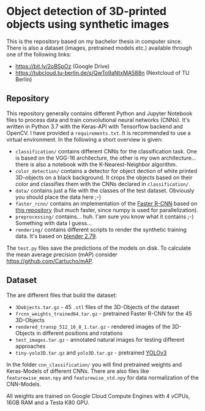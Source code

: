 # Object detection of 3D-printed objects using synthetic images

This is the repository based on my bachelor thesis in computer since.<br/>
There is also a dataset (images, pretrained models etc.) available through one of the following links:
* https://bit.ly/2oBSpOz (Google Drive)
* https://tubcloud.tu-berlin.de/s/QwTo9aNtxMA588n (Nextcloud of TU Berlin)

## Repository

This repository generally contains different Python and Jupyter Notebook files
to process data and train convolutional neural networks (CNNs). It's written in Python 3.7
with the Keras-API with Tensorflow backend and OpenCV.
I have provided a `requirements.txt`. It is recommended to use a virtual environment.
In the following a short overview is given:
* `classification/` contains different CNNs for the classification task. One is based on the VGG-16 architecture, the other is my own architecture... there is also a notebook with the K-Nearest-Neighbor algorithm.
* `color_detection/` contains a detector for object dection of white printed 3D-objects on a black background. It crops the objects based on their color and classifies them with the CNNs declared in `classification/`.
* `data/` contains just a file with the classes of the test dataset. Obviously you should place the data here ;-)
* `faster_rcnn/` contains an implementation of the [Faster R-CNN](https://arxiv.org/abs/1506.01497) based on [this repository](https://github.com/RockyXu66/Faster_RCNN_for_Open_Images_Dataset_Keras) (but much faster, since numpy is used for parallelization).
* `preprocessing/` contains... huh. I'am sure you know what it contains ;-) Something with data I guess...
* `rendering/` contains different scripts to render the synthetic training data. It's based on [blender 2.79](https://www.blender.org).

The `test.py` files save the predictions of the models on disk.
To calculate the mean average precision (mAP) consider https://github.com/Cartucho/mAP.

## Dataset

The are different files that build the dataset:
* `3Dobjects.tar.gz` - 45 `.stl` files of the 3D-Objects of the dataset
* `frcnn_weights_trained64.tar.gz` - pretrained Faster R-CNN for the 45 3D-Objects
* `rendered_transp_512_16_8_1.tar.gz` - rendered images of the 3D-Objects in different positions and rotations
* `test_images.tar.gz` - annotated natural images for testing different approaches
* `tiny-yolo3D.tar.gz` and `yolo3D.tar.gz` - pretrained [YOLOv3](https://pjreddie.com/darknet/yolo/)

In the folder `cnn_classification/` you will find pretrained weights and Keras-Models
of different CNNs. There are also files like `featurewise_mean.npy` and `featurewise_std.npy`
for data normalization of the CNN-Models.

All weights are trained on Google Cloud Compute Engines with 4 vCPUs, 16GB RAM and a Tesla K80 GPU.

